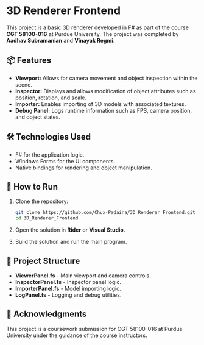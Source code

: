 # 3D Renderer Frontend

This project is a basic 3D renderer developed in F# as part of the course **CGT 58100-016** at Purdue University. The project was completed by **Aadhav Subramanian** and **Vinayak Regmi**.

## 📦 Features
- **Viewport:** Allows for camera movement and object inspection within the scene.
- **Inspector:** Displays and allows modification of object attributes such as position, rotation, and scale.
- **Importer:** Enables importing of 3D models with associated textures.
- **Debug Panel:** Logs runtime information such as FPS, camera position, and object states.

## 🛠️ Technologies Used
- F# for the application logic.
- Windows Forms for the UI components.
- Native bindings for rendering and object manipulation.

## 🚀 How to Run
1. Clone the repository:
   ```bash
   git clone https://github.com/Chux-Padaina/3D_Renderer_Frontend.git
   cd 3D_Renderer_Frontend
   ```

2. Open the solution in **Rider** or **Visual Studio**.

3. Build the solution and run the main program.

## 📂 Project Structure
- **ViewerPanel.fs** - Main viewport and camera controls.
- **InspectorPanel.fs** - Inspector panel logic.
- **ImporterPanel.fs** - Model importing logic.
- **LogPanel.fs** - Logging and debug utilities.

## 📢 Acknowledgments
This project is a coursework submission for CGT 58100-016 at Purdue University under the guidance of the course instructors.
